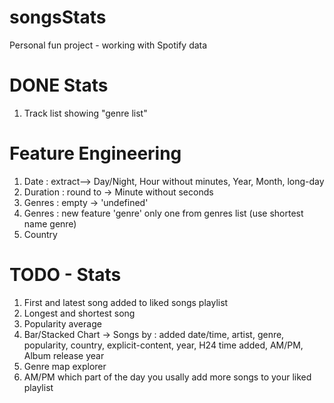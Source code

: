 # songsStats
Personal fun project - working with Spotify data

# DONE Stats 
1. Track list showing "genre list"

# Feature Engineering
1. Date : extract--> Day/Night, Hour without minutes, Year, Month, long-day
2. Duration : round to -> Minute without seconds
3. Genres : empty -> 'undefined'
4. Genres : new feature 'genre' only one from genres list (use shortest name genre)
5. Country
# TODO - Stats
1. First and latest song added to liked songs playlist 
2. Longest and shortest song
3. Popularity average
4. Bar/Stacked Chart -> Songs by : added date/time, artist, genre, popularity, 
country, explicit-content, year, H24 time added, AM/PM, Album release year
5. Genre map explorer
6. AM/PM which part of the day you usally add more songs to your liked playlist